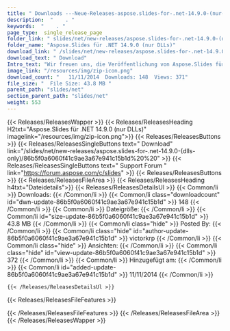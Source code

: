 ```yaml
---
title: " Downloads ---Neue-Releases-aspose.slides-for-.net-14.9.0-(nur-dlls) . "
description:  "    . " 
keywords:  "    . " 
page_type:  single_release_page
folder_link: " slides/net/new-releases/aspose.slides-for-.net-14.9.0-(dlls-only)/"
folder_name: "Aspose.Slides für .NET 14.9.0 (nur DLLs)"
download_link: " /slides/net/new-releases/aspose.slides-for-.net-14.9.0-(dlls-only)/86b5f0a6060f41c9ae3a67e941c15b1d"
download_text: " Download"
Intro_text: "Wir freuen uns, die Veröffentlichung von Aspose.Slides für .NET 14.9.0 bekannt zu geben. Dies wieder..."
image_link: "/resources/img/zip-icon.png"
download_count: "   11/11/2014  Downloads: 148  Views: 371"
file_size: "  File Size: 43.8 MB "
parent_path: "slides/net"
section_parent_path: "slides/net"
weight: 553
---
```


{{< Releases/ReleasesWapper >}}
  {{< Releases/ReleasesHeading H2txt="Aspose.Slides für .NET 14.9.0 (nur DLLs)" imagelink="/resources/img/zip-icon.png">}}
  {{< Releases/ReleasesButtons >}}
    {{< Releases/ReleasesSingleButtons text=" Download" link="/slides/net/new-releases/aspose.slides-for-.net-14.9.0-(dlls-only)/86b5f0a6060f41c9ae3a67e941c15b1d%20%20" >}}
    {{< Releases/ReleasesSingleButtons text=" Support Forum " link="https://forum.aspose.com/c/slides" >}}
  {{< Releases/ReleasesButtons >}}
  {{< Releases/ReleasesFileArea >}}
    {{< Releases/ReleasesHeading h4txt="Dateidetails">}}
    {{< Releases/ReleasesDetailsUl >}}
            {{< Common/li >}} Downloads: {{< /Common/li >}}
      {{< Common/li class="downloadcount" id="dwn-update-86b5f0a6060f41c9ae3a67e941c15b1d" >}} 148 {{< /Common/li >}}
      {{< Common/li >}} Dateigröße: {{< /Common/li >}}
      {{< Common/li id="size-update-86b5f0a6060f41c9ae3a67e941c15b1d" >}} 43.8 MB {{< /Common/li >}} 
      {{< Common/li  class="hide" >}} Posted By: {{< /Common/li >}} 
      {{< Common/li class="hide" id="author-update-86b5f0a6060f41c9ae3a67e941c15b1d" >}} victorkrp {{< /Common/li >}}
      {{< Common/li class="hide" >}} Ansichten: {{< /Common/li >}}
      {{< Common/li class="hide" id="view-update-86b5f0a6060f41c9ae3a67e941c15b1d" >}} 372 {{< /Common/li >}}
      {{< Common/li >}} Hinzugefügt am: {{< /Common/li >}}
      {{< Common/li id="added-update-86b5f0a6060f41c9ae3a67e941c15b1d" >}} 11/11/2014 {{< /Common/li >}} 

    {{< /Releases/ReleasesDetailsUl >}}

  {{< Releases/ReleasesFileFeatures >}}
      
  {{< /Releases/ReleasesFileFeatures >}}
 {{< /Releases/ReleasesFileArea >}}
{{< /Releases/ReleasesWapper >}}



